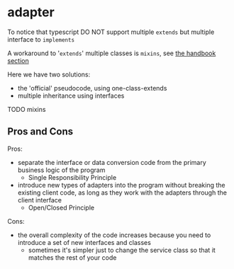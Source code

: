 # adapter

To notice that typescript DO NOT support multiple `extends` but multiple interface to `implements`

A workaround to '`extends`' multiple classes is `mixins`, see [the handbook section](https://www.typescriptlang.org/docs/handbook/mixins.html)

Here we have two solutions:

- the 'official' pseudocode, using one-class-extends
- multiple inheritance using interfaces

TODO mixins

## Pros and Cons

Pros:

- separate the interface or data conversion code from the primary business logic of the program
  - Single Responsibility Principle
- introduce new types of adapters into the program without breaking the existing client code, as long as they work with the adapters through the client interface
  - Open/Closed Principle

Cons:

- the overall complexity of the code increases because you need to introduce a set of new interfaces and classes
  - sometimes it's simpler just to change the service class so that it matches the rest of your code

